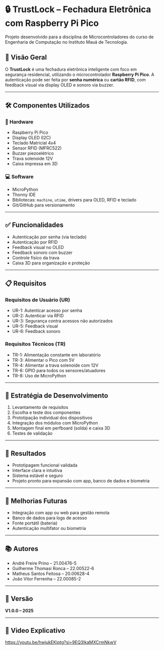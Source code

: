 # 🔒 TrustLock – Fechadura Eletrônica com Raspberry Pi Pico

Projeto desenvolvido para a disciplina de Microcontroladores do curso de Engenharia de Computação no Instituto Mauá de Tecnologia.

## 📌 Visão Geral

O **TrustLock** é uma fechadura eletrônica inteligente com foco em segurança residencial, utilizando o microcontrolador **Raspberry Pi Pico**. A autenticação pode ser feita por **senha numérica** ou **cartão RFID**, com feedback visual via display OLED e sonoro via buzzer.

---

## 🛠️ Componentes Utilizados

### 🔧 Hardware

- Raspberry Pi Pico
- Display OLED (I2C)
- Teclado Matricial 4x4
- Sensor RFID (MFRC522)
- Buzzer piezoelétrico
- Trava solenoide 12V
- Caixa impressa em 3D

### 💻 Software

- MicroPython
- Thonny IDE
- Bibliotecas: `machine`, `utime`, drivers para OLED, RFID e teclado
- Git/GitHub para versionamento

---

## ✅ Funcionalidades

- Autenticação por senha (via teclado)
- Autenticação por RFID
- Feedback visual no OLED
- Feedback sonoro com buzzer
- Controle físico da trava
- Caixa 3D para organização e proteção

---

## 📋 Requisitos

### Requisitos de Usuário (UR)

- UR-1: Autenticar acesso por senha
- UR-2: Autenticar via RFID
- UR-3: Segurança contra acessos não autorizados
- UR-5: Feedback visual
- UR-6: Feedback sonoro

### Requisitos Técnicos (TR)

- TR-1: Alimentação constante em laboratório
- TR-3: Alimentar o Pico com 5V
- TR-4: Alimentar a trava solenoide com 12V
- TR-6: GPIO para todos os sensores/atuadores
- TR-8: Uso de MicroPython

---

## 🧠 Estratégia de Desenvolvimento

1. Levantamento de requisitos
2. Escolha e teste dos componentes
3. Prototipação individual dos dispositivos
4. Integração dos módulos com MicroPython
5. Montagem final em perfboard (solda) e caixa 3D
6. Testes de validação

---

## 🎯 Resultados

- Prototipagem funcional validada
- Interface clara e intuitiva
- Sistema estável e seguro
- Projeto pronto para expansão com app, banco de dados e biometria

---

## 🔮 Melhorias Futuras

- Integração com app ou web para gestão remota
- Banco de dados para logs de acesso
- Fonte portátil (bateria)
- Autenticação multifator ou biometria

---

## 📚 Autores

- André Freire Prino – 21.00476-5
- Guilherme Thomasi Ronca – 22.00522-6  
- Matheus Santos Feitosa – 20.00628-4
- João Vitor Ferrenha – 22.00085-2  

---

## 📅 Versão

**V1.0.0 – 2025**

---

## 🎥 Video Explicativo

https://youtu.be/hwjukEKiptg?si=9EQ3IkaMXCrmNkwV

